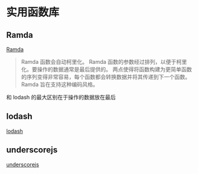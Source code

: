 # 实用函数库

## Ramda

[Ramda](https://ramdajs.com/)

> Ramda 函数会自动柯里化。
> Ramda 函数的参数经过排列，以便于柯里化。要操作的数据通常是最后提供的。
> 两点使得将函数构建为更简单函数的序列变得非常容易，每个函数都会转换数据并将其传递到下一个函数。 Ramda 旨在支持这种编码风格。

和 lodash 的最大区别在于操作的数据放在最后

## lodash

[lodash](https://lodash.com/)

## underscorejs

[underscorejs](https://underscorejs.org/)
